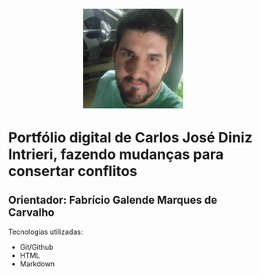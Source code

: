 <p align="center">
<img src="img-carlos.jpg" alt="Carlos José" width=40%>
</p>

<h1>Portfólio digital de Carlos José Diniz Intrieri, fazendo mudanças para consertar conflitos</h1>

<h2>Orientador: Fabrício Galende Marques de Carvalho</h2>
<div>Tecnologias utilizadas:
<ul>
<li>Git/Github</li>
<li>HTML</li>
<li>Markdown</li>
    
